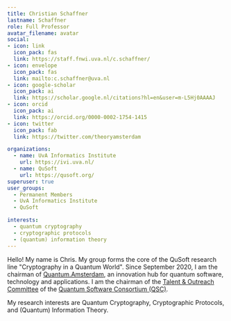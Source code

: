 ```yaml
---
title: Christian Schaffner
lastname: Schaffner
role: Full Professor
avatar_filename: avatar
social:
- icon: link
  icon_pack: fas
  link: https://staff.fnwi.uva.nl/c.schaffner/
- icon: envelope
  icon_pack: fas
  link: mailto:c.schaffner@uva.nl
- icon: google-scholar
  icon_pack: ai
  link: https://scholar.google.nl/citations?hl=en&user=m-L5Hj0AAAAJ
- icon: orcid
  icon_pack: ai
  link: https://orcid.org/0000-0002-1754-1415
- icon: twitter
  icon_pack: fab
  link: https://twitter.com/theoryamsterdam

organizations:
  - name: UvA Informatics Institute
    url: https://ivi.uva.nl/
  - name: QuSoft
    url: https://qusoft.org/
superuser: true
user_groups:
  - Permanent Members
  - UvA Informatics Institute
  - QuSoft

interests:
  - quantum cryptography
  - cryptographic protocols
  - (quantum) information theory
---
```


Hello! My name is Chris. My group forms the core of the QuSoft research line "Cryptography in a Quantum World".
Since September 2020, I am the chairman of [Quantum.Amsterdam](https://www.quantum.amsterdam/), an innovation hub for quantum software, technology and applications.
I am the chairman of the [Talent & Outreach Committee](https://www.quantumsc.nl/ABOUT-QSC2/Talent-Outreach-committee/) of the [Quantum Software Consortium (QSC)](https://www.quantumsc.nl/). 

My research interests are Quantum Cryptography, Cryptographic Protocols, and (Quantum) Information Theory.
